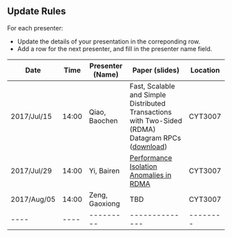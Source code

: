 Update Rules
-----
For each presenter:
* Update the details of your presentation in the correponding row.
* Add a row for the next presenter, and fill in the presenter name field.

| Date | Time | Presenter (Name) | Paper (slides) | Location |
| ---- | ---- | --------- | -------------- | -------- |
| 2017/Jul/15 | 14:00 | Qiao, Baochen | Fast, Scalable and Simple Distributed Transactions with Two-Sided (RDMA) Datagram RPCs ([download](https://www.usenix.org/conference/osdi16/technical-sessions/presentation/kalia)) | CYT3007 |
| 2017/Jul/29 | 14:00 | Yi, Bairen | [Performance Isolation Anomalies in RDMA](http://www.mosharaf.com/wp-content/uploads/fairdma-kbnets2017.pdf) | CYT3007 |
| 2017/Aug/05 | 14:00 | Zeng, Gaoxiong | TBD | CYT3007 |
| ---- | ---- | --------- | -------------- | -------- |

